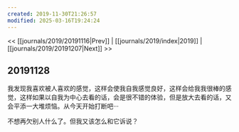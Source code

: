 ```yaml
---
created: 2019-11-30T21:26:57
modified: 2025-03-16T19:24:24
---
```


<< [[journals/2019/20191116|Prev]] | [[journals/2019/index|2019]] | [[journals/2019/20191207|Next]] >>

## 20191128

我发现我喜欢被人喜欢的感觉，这样会使我自我感觉良好，这样会给我我很棒的感觉，这样如果以自我为中心去看的话，会是很不错的体验，但是放大去看的话，又会平添一大堆烦恼。从今天开始打断吧···

不想再欠别人什么了。但我又该怎么和它诉说？
